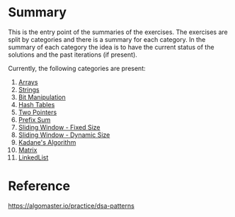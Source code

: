 # Summary
This is the entry point of the summaries of the exercises.
The exercises are split by categories and there is a summary for each category.
In the summary of each category the idea is to have the current status of the solutions and the past iterations (if present).

Currently, the following categories are present:
1. [Arrays](detail/Arrays.md)
2. [Strings](detail/Strings.md)
3. [Bit Manipulation](detail/BitManipulation.md)
4. [Hash Tables](detail/HashTables.md)
5. [Two Pointers](detail/TwoPointers.md)
6. [Prefix Sum](detail/PrefixSum.md)
7. [Sliding Window - Fixed Size](detail/SlidingWindowFixedSize.md)
8. [Sliding Window - Dynamic Size](detail/SlidingWindowDynamicSize.md)
9. [Kadane's Algorithm](detail/KadanesAlgorithm.md)
10. [Matrix](detail/Matrix.md)
11. [LinkedList](detail/LinkedList.md)

# Reference
https://algomaster.io/practice/dsa-patterns













